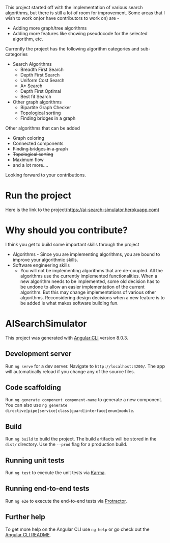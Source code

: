 This project started off with the implementation of various search algorithms, but there is still a lot of room for improvement. Some areas that I wish to work on(or have contributors to work on) are - 
- Adding more graph/tree algorithms
- Adding more features like showing pseudocode for the selected algorithm, etc.

Currently the project has the following algorithm categories and sub-categories
- Search Algorithms
  - Breadth First Search
  - Depth First Search
  - Uniform Cost Search
  - A* Search
  - Depth First Optimal
  - Best fit Search
- Other graph algorithms
  - Bipartite Graph Checker
  - Topological sorting
  - Finding bridges in a graph
  
Other algorithms that can be added
- Graph coloring
- Connected components
- ~~Finding bridges in a graph~~
- ~~Topological sorting~~
- Maximum flow
- and a lot more....

Looking forward to your contributions.

# Run the project

Here is the link to the project(https://ai-search-simulator.herokuapp.com)

# Why should you contribute?
I think you get to build some important skills through the project
- Algorithms - Since you are implementing algorithms, you are bound to improve your algorithmic skills.
- Software engineering skills
  - You will not be implementing algorithms that are de-coupled. All the algorithms use the currently implemented functionalities. When a new algorithm needs to be implemented, some old decision has to be undone to allow an easier implementation of the current algorithm. But this may change implementations of various other algorithms. Reconsidering design decisions when a new feature is to be added is what makes software building fun.
  
# AISearchSimulator

This project was generated with [Angular CLI](https://github.com/angular/angular-cli) version 8.0.3.

## Development server

Run `ng serve` for a dev server. Navigate to `http://localhost:4200/`. The app will automatically reload if you change any of the source files.

## Code scaffolding

Run `ng generate component component-name` to generate a new component. You can also use `ng generate directive|pipe|service|class|guard|interface|enum|module`.

## Build

Run `ng build` to build the project. The build artifacts will be stored in the `dist/` directory. Use the `--prod` flag for a production build.

## Running unit tests

Run `ng test` to execute the unit tests via [Karma](https://karma-runner.github.io).

## Running end-to-end tests

Run `ng e2e` to execute the end-to-end tests via [Protractor](http://www.protractortest.org/).

## Further help

To get more help on the Angular CLI use `ng help` or go check out the [Angular CLI README](https://github.com/angular/angular-cli/blob/master/README.md).
